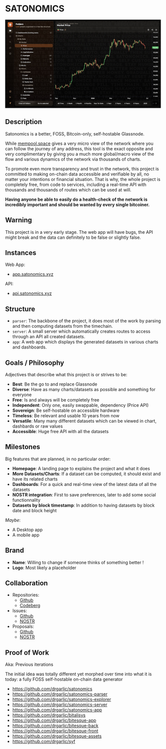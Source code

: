 # SATONOMICS

![Image of the Satonomics Web App](./assets/latest.jpg)

## Description

Satonomics is a better, FOSS, Bitcoin-only, self-hostable Glassnode.

While [mempool.space](https://mempool.space) gives a very micro view of the network where you can follow the journey of any address, this tool is the exact opposite and very complimentary by giving you a much more global/macro view of the flow and various dynamics of the network via thousands of charts.

To promote even more transparency and trust in the network, this project is committed to making on-chain data accessible and verifiable by all, no matter your intentions or financial situation. That is why, the whole project is completely free, from code to services, including a real-time API with thousands and thousands of routes which can be used at will.

**Having anyone be able to easily do a health-check of the network is incredibly important and should be wanted by every single bitcoiner.**

## Warning

This project is in a very early stage. The web app will have bugs, the API might break and the data can definitely to be false or slightly false.

## Instances

Web App:

- [app.satonomics.xyz](https://app.satonomics.xyz)

API:

- [api.satonomics.xyz](https://api.satonomics.xyz)

## Structure

- `parser`: The backbone of the project, it does most of the work by parsing and then computing datasets from the timechain.
- `server`: A small server which automatically creates routes to access through an API all created datasets.
- `app`: A web app which displays the generated datasets in various charts and dashboards.

## Goals / Philosophy

Adjectives that describe what this project is or strives to be:

- **Best**: Be the go to and replace Glassnode
- **Diverse**: Have as many charts/datasets as possible and something for everyone
- **Free**: Is and always will be completely free
- **Independent**: Only one, easily swappable, dependency (Price API)
- **Sovereign**: Be self-hostable on accessible hardware
- **Timeless**: Be relevant and usable 10 years from now
- **Versatile**: Many many different datasets which can be viewed in chart, dashbards or raw values
- **Accessible**: Huge free API with all the datasets

## Milestones

Big features that are planned, in no particular order:

- **Homepage**: A landing page to explains the project and what it does
- **More Datasets/Charts**: If a dataset can be computed, it should exist and have its related charts
- **Dashboards**: For a quick and real-time view of the latest data of all the datasets
- **NOSTR integration**: First to save preferences, later to add some social functionnality
- **Datasets by block timestamp**: In addition to having datasets by block date and block height

_Maybe_:

- A Desktop app
- A mobile app

## Brand

- **Name**: Willing to change if someone thinks of something better !
- **Logo**: Most likely a placeholder

## Collaboration

- Repositories:
  - [Github](https://github.com/satonomics-org/satonomics)
  - [Codeberg](https://codeberg.org/satonomics/satonomics)
- Issues:
  - [Github](https://github.com/satonomics-org/satonomics/issues)
  - [NOSTR](https://gitworkshop.dev/r/naddr1qq99xct5dahx7mtfvdesz9thwden5te0wp6hyurvv4ex2mrp0yhxxmmdqgsfw5dacngjlahye34krvgz7u0yghhjgk7gxzl5ptm9v6n2y3sn03srqsqqqaueek2h03/issues)
- Proposals:
  - [Github](https://github.com/satonomics-org/satonomics/pulls)
  - [NOSTR](https://gitworkshop.dev/r/naddr1qq99xct5dahx7mtfvdesz9thwden5te0wp6hyurvv4ex2mrp0yhxxmmdqgsfw5dacngjlahye34krvgz7u0yghhjgk7gxzl5ptm9v6n2y3sn03srqsqqqaueek2h03/proposals)

## Proof of Work

Aka: Previous iterations

The initial idea was totally different yet morphed over time into what it is today: a fully FOSS self-hostable on-chain data generator

- https://github.com/drgarlic/satonomics
- https://github.com/drgarlic/satonomics-parser
- https://github.com/drgarlic/satonomics-explorer
- https://github.com/drgarlic/satonomics-server
- https://github.com/drgarlic/satonomics-app
- https://github.com/drgarlic/bitalisys
- https://github.com/drgarlic/bitesque-app
- https://github.com/drgarlic/bitesque-back
- https://github.com/drgarlic/bitesque-front
- https://github.com/drgarlic/bitesque-assets
- https://github.com/drgarlic/syf
